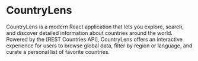# CountryLens
CountryLens is a modern React application that lets you explore, search, and discover detailed information about countries around the world. Powered by the [REST Countries API], CountryLens offers an interactive experience for users to browse global data, filter by region or language, and curate a personal list of favorite countries.
